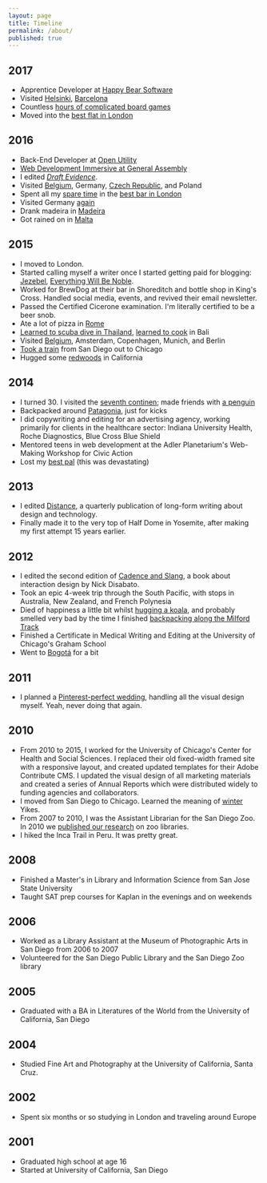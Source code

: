 ```yaml
---
layout: page
title: Timeline
permalink: /about/
published: true
---
```


## 2017

* Apprentice Developer at [Happy Bear Software](https://www.happybearsoftware.com)
* Visited [Helsinki](https://www.instagram.com/p/BTeq7OtjWPB/),
[Barcelona](https://www.instagram.com/p/BUCYTcmD_ki/)
* Countless [hours of complicated board
  games](https://www.instagram.com/p/BS9po4jD9a2/)
* Moved into the [best flat in London](https://www.instagram.com/p/BStyG8-jhyN/)

## 2016

* Back-End Developer at [Open Utility](http://openutility.com)
* [Web Development Immersive at General Assembly](https://generalassemb.ly/education/web-development-immersive)
* I edited [_Draft Evidence_](https://www.kickstarter.com/projects/nickd/draft-evidence-essays-about-design-and-independent).
* Visited [Belgium](https://www.instagram.com/p/BMBW_vGB4Wd/), Germany, [Czech
  Republic](https://www.instagram.com/p/BL0cMCthVEf/), and Poland
* Spent all my [spare time](https://www.instagram.com/p/BROZqlxDVGo/)
in the [best bar in London](http://everycloudbar.com)
* Visited Germany [again](https://www.instagram.com/p/BF7Xt0QSFck/)
* Drank madeira in [Madeira](https://www.instagram.com/p/BA-SMdcyFYk/)
* Got rained on in [Malta](https://www.instagram.com/p/BAr8ye_yFUY/)

## 2015

* I moved to London.
* Started calling myself a writer once I started getting paid for blogging: [Jezebel](http://jezebel.com/one-weird-trick-female-animals-use-to-control-who-gets-1686766202), [Everything Will Be Noble](http://www.everythingwillbenoble.com/blog/trekking-in-tierra-del-fuego).
* Worked for BrewDog at their bar in Shoreditch and bottle shop in King's Cross. Handled social media, events, and revived their email newsletter.
* Passed the Certified Cicerone examination. I'm literally certified to be a beer snob.
* Ate a lot of pizza in [Rome](https://www.instagram.com/p/-Rb1rsSFXz/)
* [Learned to scuba dive in Thailand](https://www.instagram.com/p/8fjgHTyFTB/), [learned to
  cook](https://www.instagram.com/p/83Dc0eSFXz/) in Bali
* Visited [Belgium](https://www.instagram.com/p/7geFJeSFQ1/), Amsterdam,
  Copenhagen, Munich, and Berlin
* [Took a train](https://www.instagram.com/p/5LUGLEyFXk/) from San Diego out to Chicago
* Hugged some [redwoods](https://www.instagram.com/p/5itqzryFTY/) in California


## 2014

* I turned 30. I visited the [seventh
continen](https://www.instagram.com/p/v_d20FyFbm); made friends with [a
penguin](https://www.instagram.com/p/v_dRoLyFXr/)
* Backpacked around [Patagonia](https://www.instagram.com/p/vmdM76yFZj/), just for kicks
* I did copywriting and editing for an advertising agency, working primarily for
clients in the healthcare sector: Indiana University Health, Roche Diagnostics, Blue Cross Blue Shield
* Mentored teens in web development at the Adler Planetarium's Web-Making Workshop for Civic Action
* Lost my [best pal](https://www.instagram.com/p/pkHLaZyFd4/) (this was devastating)


## 2013

* I edited [Distance](http://distance.cc), a quarterly publication of long-form writing about design and technology.
* Finally made it to the very top of Half Dome in Yosemite, after making my first attempt 15 years earlier.


## 2012

* I edited the second edition of [Cadence and Slang](https://cadence.cc), a book about interaction design by Nick Disabato.
* Took an epic 4-week trip through the South Pacific, with stops in Australia,
New Zealand, and French Polynesia
* Died of happiness a little bit whilst [hugging a
  koala](https://www.instagram.com/p/IX7sx-SFTD/), and probably smelled
very bad by the time I finished [backpacking along the Milford
Track](https://www.instagram.com/p/IIm1D_SFUi/)
* Finished a Certificate in Medical Writing and Editing at the University of Chicago's Graham School
* Went to [Bogotá](https://www.instagram.com/p/RQdN-eyFb5/) for a bit


## 2011

  * I planned a [Pinterest-perfect wedding](https://www.instagram.com/p/P-DE6/),
  handling all the visual design myself. Yeah, never doing that again.


## 2010

* From 2010 to 2015, I worked for the University of Chicago's Center for
Health and Social Sciences. I replaced their old fixed-width framed site with a
responsive layout, and created updated templates for their Adobe Contribute CMS.
I updated the visual design of all marketing materials and created a series of
Annual Reports which were distributed widely to funding agencies and collaborators.
* I moved from San Diego to Chicago. Learned the meaning of
[winter](https://www.instagram.com/p/glB-Z/) Yikes.
* From 2007 to 2010, I was the Assistant Librarian for the San Diego Zoo. In 2010 we [published our research](http://www.istl.org/10-summer/article2.html) on zoo libraries.
* I hiked the Inca Trail in Peru. It was pretty great.


## 2008

* Finished a Master's in Library and Information Science from San Jose State University
* Taught SAT prep courses for Kaplan in the evenings and on weekends


## 2006

* Worked as a Library Assistant at the Museum of Photographic Arts in San Diego from 2006 to 2007
* Volunteered for the San Diego Public Library and the San Diego Zoo library


## 2005

* Graduated with a BA in Literatures of the World from the University of California, San Diego


## 2004

* Studied Fine Art and Photography at the University of California, Santa Cruz.


## 2002

* Spent six months or so studying in London and traveling around Europe


## 2001

* Graduated high school at age 16
* Started at University of California, San Diego
